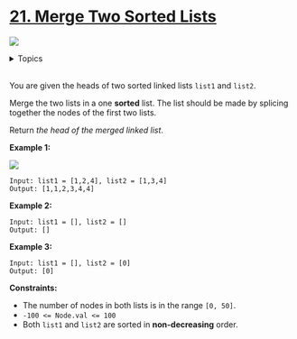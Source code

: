 # [21. Merge Two Sorted Lists]()

![](https://img.shields.io/badge/Difficulty-Easy-green.svg)

<details>
<summary>Topics</summary>

* [`Recursion`](https://leetcode.com/tag/recursion/)
* [`Linked List`](https://leetcode.com/tag/linked-list/)

</details>
<br />

You are given the heads of two sorted linked lists `list1` and `list2`.

Merge the two lists in a one **sorted** list. The list should be made by splicing together the nodes of the first two lists.

Return *the head of the merged linked list*.

**Example 1:**

![](https://assets.leetcode.com/uploads/2020/10/03/merge_ex1.jpg)

```
Input: list1 = [1,2,4], list2 = [1,3,4]
Output: [1,1,2,3,4,4]
```

**Example 2:**

```
Input: list1 = [], list2 = []
Output: []
```

**Example 3:**

```
Input: list1 = [], list2 = [0]
Output: [0]
```

**Constraints:**

 + The number of nodes in both lists is in the range `[0, 50]`.
 + `-100 <= Node.val <= 100`
 + Both `list1` and `list2` are sorted in **non-decreasing** order.
